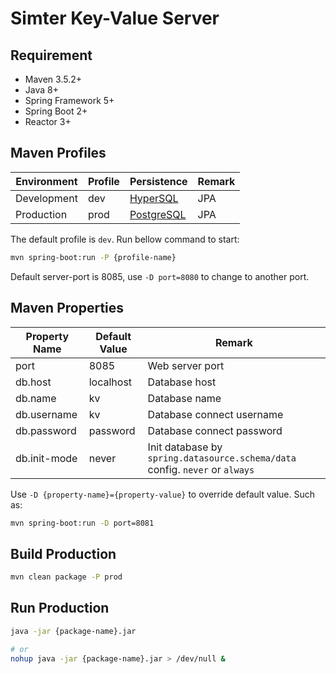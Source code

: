 #  Simter Key-Value Server

## Requirement

- Maven 3.5.2+
- Java 8+
- Spring Framework 5+
- Spring Boot 2+
- Reactor 3+

## Maven Profiles

Environment | Profile | Persistence  | Remark
------------|---------|--------------|--------
Development |dev      | [HyperSQL]   | JPA
Production  |prod     | [PostgreSQL] | JPA

The default profile is `dev`. Run bellow command to start:

```bash
mvn spring-boot:run -P {profile-name}
```

Default server-port is 8085, use `-D port=8080` to change to another port.

## Maven Properties

Property Name | Default Value | Remark
--------------|---------------|--------
port          | 8085          | Web server port
db.host       | localhost     | Database host
db.name       | kv            | Database name
db.username   | kv            | Database connect username
db.password   | password      | Database connect password
db.init-mode  | never         | Init database by `spring.datasource.schema/data` config. `never` or `always`

Use `-D {property-name}={property-value}` to override default value. Such as:

```bash
mvn spring-boot:run -D port=8081
```

## Build Production

```bash
mvn clean package -P prod
```

## Run Production

```bash
java -jar {package-name}.jar

# or
nohup java -jar {package-name}.jar > /dev/null &
```

[HyperSQL]: http://hsqldb.org
[PostgreSQL]: https://www.postgresql.org